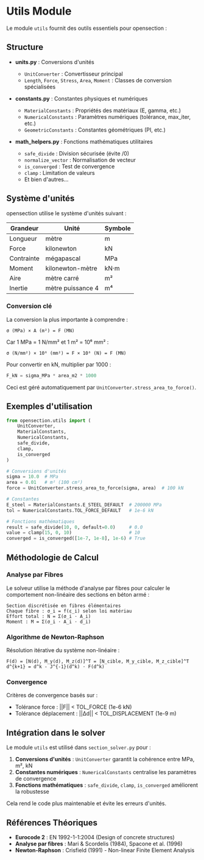 # Utils Module

Le module `utils` fournit des outils essentiels pour opensection :

## Structure

- **units.py** : Conversions d'unités
  - `UnitConverter` : Convertisseur principal
  - `Length`, `Force`, `Stress`, `Area`, `Moment` : Classes de conversion spécialisées

- **constants.py** : Constantes physiques et numériques
  - `MaterialConstants` : Propriétés des matériaux (E, gamma, etc.)
  - `NumericalConstants` : Paramètres numériques (tolérance, max_iter, etc.)
  - `GeometricConstants` : Constantes géométriques (PI, etc.)

- **math_helpers.py** : Fonctions mathématiques utilitaires
  - `safe_divide` : Division sécurisée (évite /0)
  - `normalize_vector` : Normalisation de vecteur
  - `is_converged` : Test de convergence
  - `clamp` : Limitation de valeurs
  - Et bien d'autres...

## Système d'unités

opensection utilise le système d'unités suivant :

| Grandeur | Unité | Symbole |
|----------|-------|---------|
| Longueur | mètre | m |
| Force | kilonewton | kN |
| Contrainte | mégapascal | MPa |
| Moment | kilonewton-mètre | kN·m |
| Aire | mètre carré | m² |
| Inertie | mètre puissance 4 | m⁴ |

### Conversion clé

La conversion la plus importante à comprendre :

```
σ (MPa) × A (m²) = F (MN)
```

Car 1 MPa = 1 N/mm² et 1 m² = 10⁶ mm² :

```
σ (N/mm²) × 10⁶ (mm²) = F × 10⁶ (N) = F (MN)
```

Pour convertir en kN, multiplier par 1000 :

```python
F_kN = sigma_MPa * area_m2 * 1000
```

Ceci est géré automatiquement par `UnitConverter.stress_area_to_force()`.

## Exemples d'utilisation

```python
from opensection.utils import (
    UnitConverter, 
    MaterialConstants, 
    NumericalConstants,
    safe_divide,
    clamp,
    is_converged
)

# Conversions d'unités
sigma = 10.0  # MPa
area = 0.01   # m² (100 cm²)
force = UnitConverter.stress_area_to_force(sigma, area)  # 100 kN

# Constantes
E_steel = MaterialConstants.E_STEEL_DEFAULT  # 200000 MPa
tol = NumericalConstants.TOL_FORCE_DEFAULT   # 1e-6 kN

# Fonctions mathématiques
result = safe_divide(10, 0, default=0.0)     # 0.0
value = clamp(15, 0, 10)                     # 10
converged = is_converged([1e-7, 1e-8], 1e-6) # True
```

## Méthodologie de Calcul

### Analyse par Fibres
Le solveur utilise la méthode d'analyse par fibres pour calculer le comportement non-linéaire des sections en béton armé :

```
Section discrétisée en fibres élémentaires
Chaque fibre : σ_i = f(ε_i) selon loi matériau
Effort total : N = Σ(σ_i ⋅ A_i)
Moment : M = Σ(σ_i ⋅ A_i ⋅ d_i)
```

### Algorithme de Newton-Raphson
Résolution itérative du système non-linéaire :
```
F(d) = [N(d), M_y(d), M_z(d)]^T = [N_cible, M_y_cible, M_z_cible]^T
d^{k+1} = d^k - J^{-1}(d^k) ⋅ F(d^k)
```

### Convergence
Critères de convergence basés sur :
- Tolérance force : ||F|| < TOL_FORCE (1e-6 kN)
- Tolérance déplacement : ||Δd|| < TOL_DISPLACEMENT (1e-9 m)

## Intégration dans le solver

Le module `utils` est utilisé dans `section_solver.py` pour :

1. **Conversions d'unités** : `UnitConverter` garantit la cohérence entre MPa, m², kN
2. **Constantes numériques** : `NumericalConstants` centralise les paramètres de convergence
3. **Fonctions mathématiques** : `safe_divide`, `clamp`, `is_converged` améliorent la robustesse

Cela rend le code plus maintenable et évite les erreurs d'unités.

## Références Théoriques

- **Eurocode 2** : EN 1992-1-1:2004 (Design of concrete structures)
- **Analyse par fibres** : Mari & Scordelis (1984), Spacone et al. (1996)
- **Newton-Raphson** : Crisfield (1991) - Non-linear Finite Element Analysis

